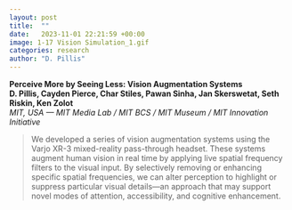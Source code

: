 ```yaml
---
layout: post
title:  ""
date:   2023-11-01 22:21:59 +00:00
image: 1-17 Vision Simulation_1.gif
categories: research
author: "D. Pillis"
---
```


**Perceive More by Seeing Less: Vision Augmentation Systems**  
**D. Pillis, Cayden Pierce, Char Stiles, Pawan Sinha, Jan Skerswetat, Seth Riskin, Ken Zolot**  
*MIT, USA — MIT Media Lab / MIT BCS / MIT Museum / MIT Innovation Initiative*
<blockquote>
  <p>
We developed a series of vision augmentation systems using the Varjo XR-3 mixed-reality pass-through headset. These systems augment human vision in real time by applying live spatial frequency filters to the visual input.
By selectively removing or enhancing specific spatial frequencies, we can alter perception to highlight or suppress particular visual details—an approach that may support novel modes of attention, accessibility, and cognitive enhancement.
  </p>
</blockquote>
